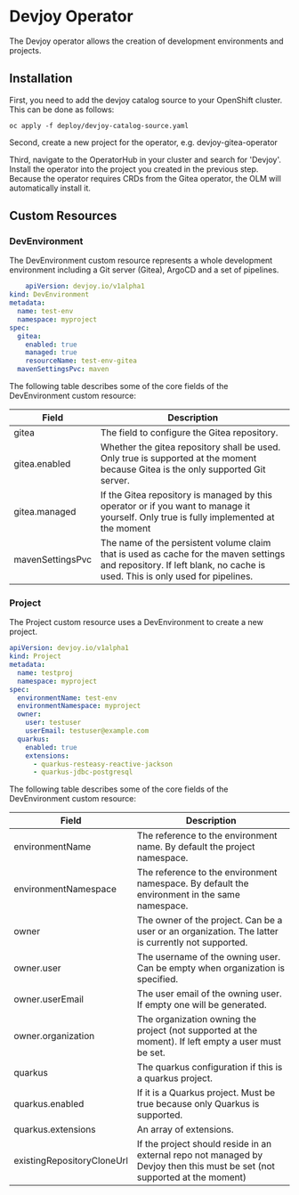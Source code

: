# Devjoy Operator
The Devjoy operator allows the creation of development environments and projects.

## Installation
First, you need to add the devjoy catalog source to your OpenShift cluster. This can be done as follows:

`oc apply -f deploy/devjoy-catalog-source.yaml`

Second, create a new project for the operator, e.g. devjoy-gitea-operator

Third, navigate to the OperatorHub in your cluster and search for 'Devjoy'. Install the operator into the project you created in the previous step. Because the operator requires CRDs from the Gitea operator, the OLM will automatically install it. 

## Custom Resources 

### DevEnvironment

The DevEnvironment custom resource represents a whole development environment including a Git server (Gitea), ArgoCD and a set of pipelines.

```yml
    apiVersion: devjoy.io/v1alpha1
kind: DevEnvironment
metadata:
  name: test-env
  namespace: myproject
spec:
  gitea:
    enabled: true
    managed: true
    resourceName: test-env-gitea
  mavenSettingsPvc: maven
```

The following table describes some of the core fields of the DevEnvironment custom resource:

| Field                         | Description |
| -----------                   | ----------- |
| gitea                         | The field to configure the Gitea repository.       |
| gitea.enabled                 | Whether the gitea repository shall be used. Only true is supported at the moment because Gitea is the only supported Git server.      |
| gitea.managed                 | If the Gitea repository is managed by this operator or if you want to manage it yourself. Only true is fully implemented at the moment       |
| mavenSettingsPvc              | The name of the persistent volume claim that is used as cache for the maven settings and repository. If left blank, no cache is used. This is only used for pipelines.         |

### Project

The Project custom resource uses a DevEnvironment to create a new project.

```yml
apiVersion: devjoy.io/v1alpha1
kind: Project
metadata:
  name: testproj
  namespace: myproject
spec:
  environmentName: test-env
  environmentNamespace: myproject
  owner:
    user: testuser
    userEmail: testuser@example.com
  quarkus:
    enabled: true
    extensions:
      - quarkus-resteasy-reactive-jackson
      - quarkus-jdbc-postgresql
```

The following table describes some of the core fields of the DevEnvironment custom resource:

| Field                         | Description |
| -----------                   | ----------- |
| environmentName               | The reference to the environment name. By default the project namespace.       |
| environmentNamespace          | The reference to the environment namespace. By default the environment in the same namespace.      |
| owner                         | The owner of the project. Can be a user or an organization. The latter is currently not supported.      |
| owner.user                    | The username of the owning user. Can be empty when organization is specified.         |
| owner.userEmail               | The user email of the owning user. If empty one will be generated.       |
| owner.organization            | The organization owning the project (not supported at the moment). If left empty a user must be set.      |
| quarkus                       | The quarkus configuration if this is a quarkus project.         |
| quarkus.enabled               | If it is a Quarkus project. Must be true because only Quarkus is supported.       |
| quarkus.extensions            | An array of extensions.      |
| existingRepositoryCloneUrl    | If the project should reside in an external repo not managed by Devjoy then this must be set (not supported at the moment)

